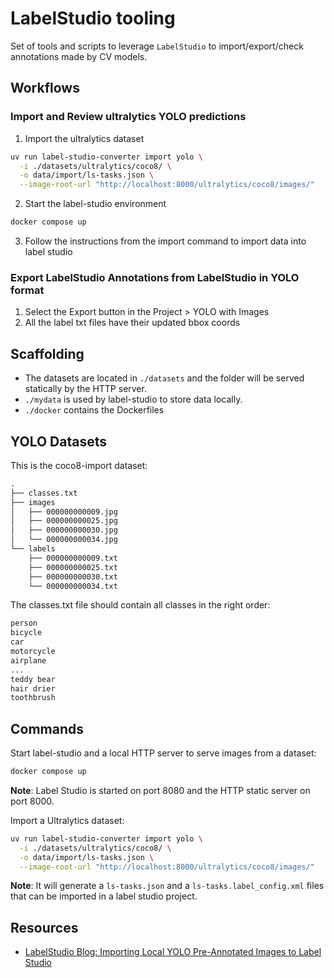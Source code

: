 # LabelStudio tooling

Set of tools and scripts to leverage `LabelStudio` to
import/export/check annotations made by CV models.

## Workflows

### Import and Review ultralytics YOLO predictions


1. Import the ultralytics dataset

```bash
uv run label-studio-converter import yolo \
  -i ./datasets/ultralytics/coco8/ \
  -o data/import/ls-tasks.json \
  --image-root-url "http://localhost:8000/ultralytics/coco8/images/"
```

2. Start the label-studio environment

```bash
docker compose up
```

3. Follow the instructions from the import command to import data into label
   studio

### Export LabelStudio Annotations from LabelStudio in YOLO format

1. Select the Export button in the Project > YOLO with Images
2. All the label txt files have their updated bbox coords

## Scaffolding

- The datasets are located in `./datasets` and the folder will be served
statically by the HTTP server.
- `./mydata` is used by label-studio to store data locally.
- `./docker` contains the Dockerfiles

## YOLO Datasets

This is the coco8-import dataset:

```txt
.
├── classes.txt
├── images
│   ├── 000000000009.jpg
│   ├── 000000000025.jpg
│   ├── 000000000030.jpg
│   └── 000000000034.jpg
└── labels
    ├── 000000000009.txt
    ├── 000000000025.txt
    ├── 000000000030.txt
    └── 000000000034.txt
```

The classes.txt file should contain all classes in the right order:

```txt
person
bicycle
car
motorcycle
airplane
...
teddy bear
hair drier
toothbrush
```

## Commands

Start label-studio and a local HTTP server to serve images from a dataset:

```bash
docker compose up
```

__Note__: Label Studio is started on port 8080 and the HTTP static server on
port 8000.

Import a Ultralytics dataset:

```bash
uv run label-studio-converter import yolo \
  -i ./datasets/ultralytics/coco8/ \
  -o data/import/ls-tasks.json \
  --image-root-url "http://localhost:8000/ultralytics/coco8/images/"
```

__Note__: It will generate a `ls-tasks.json` and a `ls-tasks.label_config.xml`
files that can be imported in a label studio project.

## Resources

- [LabelStudio Blog: Importing Local YOLO Pre-Annotated Images to Label Studio](https://labelstud.io/blog/tutorial-importing-local-yolo-pre-annotated-images-to-label-studio/)
